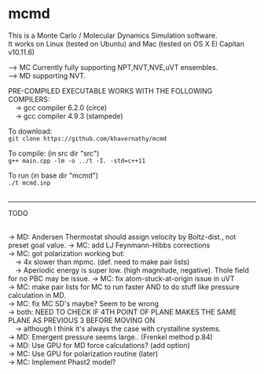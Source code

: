 # mcmd
This is a Monte Carlo / Molecular Dynamics Simulation software.<br />
It works on Linux (tested on Ubuntu) and Mac (tested on OS X El Capitan v10.11.6)<br />

--> MC Currently fully supporting NPT,NVT,NVE,uVT ensembles.  <br />
--> MD supporting NVT.  <br />

PRE-COMPILED EXECUTABLE WORKS WITH THE FOLLOWING COMPILERS:  <br />
&emsp;-> gcc compiler 6.2.0 (circe)  <br />
&emsp;-> gcc compiler 4.9.3 (stampede)  <br />

To download: <br />
`git clone https://github.com/khavernathy/mcmd` <br />

To compile:  (in src dir "src")<br />
`g++ main.cpp -lm -o ../t -I. -std=c++11`  <br />

To run (in base dir "mcmd") <br />
`./t mcmd.inp`<br /><br />  
  
<hr />
  
TODO<br /><br />

-> MD: Andersen Thermostat should assign velocity by Boltz-dist., not preset goal value.
-> MC: add LJ Feynmann-Hibbs corrections<br />
-> MC: got polarization working but:<br />
&emsp;-> 4x slower than mpmc. (def. need to make pair lists)<br />
&emsp;-> Aperiodic energy is super low. (high magnitude, negative). Thole field for no PBC may be issue.
-> MC: fix atom-stuck-at-origin issue in uVT<br />
-> MC: make pair lists for MC to run faster AND to do stuff like pressure calculation in MD. <br />
-> MC: fix MC SD's maybe? Seem to be wrong<br />
-> both: NEED TO CHECK IF 4TH POINT OF PLANE MAKES THE SAME PLANE AS PREVIOUS 3 BEFORE MOVING ON<br />
&emsp;-> although I think it's always the case with crystalline systems.<br />
-> MD: Emergent pressure seems large.. (Frenkel method p.84)<br />
-> MD: Use GPU for MD force calculations? (add option)<br />
-> MC: Use GPU for polarization routine (later)<br />
-> MC: Implement Phast2 model?<br />
